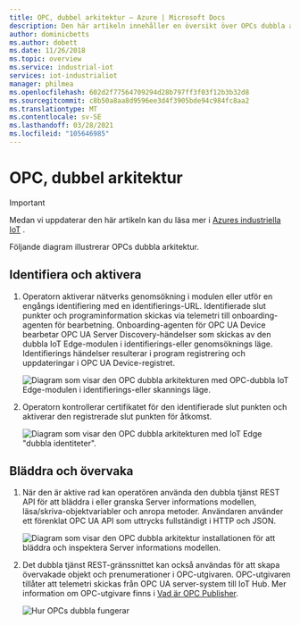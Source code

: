 ```yaml
---
title: OPC, dubbel arkitektur – Azure | Microsoft Docs
description: Den här artikeln innehåller en översikt över OPCs dubbla arkitektur. Det beskriver om identifiering, aktivering, bläddring och övervakning av servern.
author: dominicbetts
ms.author: dobett
ms.date: 11/26/2018
ms.topic: overview
ms.service: industrial-iot
services: iot-industrialiot
manager: philmea
ms.openlocfilehash: 602d2f77564709294d28b797ff3f03f12b3b32d8
ms.sourcegitcommit: c8b50a8aa8d9596ee3d4f3905bde94c984fc8aa2
ms.translationtype: MT
ms.contentlocale: sv-SE
ms.lasthandoff: 03/28/2021
ms.locfileid: "105646985"
---
```

# <a name="opc-twin-architecture"></a>OPC, dubbel arkitektur

> [!IMPORTANT]
> Medan vi uppdaterar den här artikeln kan du läsa mer i [Azures industriella IoT](https://azure.github.io/Industrial-IoT/) .

Följande diagram illustrerar OPCs dubbla arkitektur.

## <a name="discover-and-activate"></a>Identifiera och aktivera

1. Operatorn aktiverar nätverks genomsökning i modulen eller utför en engångs identifiering med en identifierings-URL. Identifierade slut punkter och programinformation skickas via telemetri till onboarding-agenten för bearbetning.  Onboarding-agenten för OPC UA Device bearbetar OPC UA Server Discovery-händelser som skickas av den dubbla IoT Edge-modulen i identifierings-eller genomsöknings läge. Identifierings händelser resulterar i program registrering och uppdateringar i OPC UA Device-registret.

   ![Diagram som visar den OPC dubbla arkitekturen med OPC-dubbla IoT Edge-modulen i identifierings-eller skannings läge.](media/overview-opc-twin-architecture/opc-twin1.png)

1. Operatorn kontrollerar certifikatet för den identifierade slut punkten och aktiverar den registrerade slut punkten för åtkomst. 

   ![Diagram som visar den OPC dubbla arkitekturen med IoT Edge "dubbla identiteter".](media/overview-opc-twin-architecture/opc-twin2.png)

## <a name="browse-and-monitor"></a>Bläddra och övervaka

1. När den är aktive rad kan operatören använda den dubbla tjänst REST API för att bläddra i eller granska Server informations modellen, läsa/skriva-objektvariabler och anropa metoder.  Användaren använder ett förenklat OPC UA API som uttrycks fullständigt i HTTP och JSON.

   ![Diagram som visar den OPC dubbla arkitektur installationen för att bläddra och inspektera Server informations modellen.](media/overview-opc-twin-architecture/opc-twin3.png)

1. Det dubbla tjänst REST-gränssnittet kan också användas för att skapa övervakade objekt och prenumerationer i OPC-utgivaren. OPC-utgivaren tillåter att telemetri skickas från OPC UA server-system till IoT Hub. Mer information om OPC-utgivare finns i [Vad är OPC Publisher](overview-opc-publisher.md).

   ![Hur OPCs dubbla fungerar](media/overview-opc-twin-architecture/opc-twin4.png)
